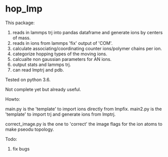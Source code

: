 # hop_lmp

This package:
1. reads in lammps trj into pandas dataframe and generate ions by centers of mass.
2. reads in ions from lammps 'fix' output of 'COM'.
3. calculate associating/coordinating counter ions/polymer chains per ion.
4. categorize hopping types of the moving ions.
5. calcualte non gaussian parameters for AN ions.
6. output stats and lammps trj.
7. can read lmptrj and pdb.

Tested on python 3.6.

Not complete yet but already useful.

Howto:

main.py is the 'template' to import ions directly from lmpfix.
main2.py is the 'template'  to import trj and generate ions from lmptrj.

correct_image.py is the one to 'correct' the image flags for the ion atoms to make pseodu topology.

Todo:

1. fix bugs
